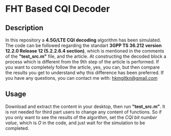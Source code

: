 # FHT Based CQI Decoder
## Description
In this repository a **4.5G/LTE CQI decoding** algorithm has been simulated. The code can be followed regarding the standart **3GPP TS 36.212 version 12.2.0 Release 12 (5.2.2.6.4 section)**, which is mentioned in the comments of the **"test_src.m"** file, and the article. At constructing the decoded block a process which is different from the 9th step of the article is performed. If you want to completely follow the article, yes, you can, but then compare the results you get to understand why this difference has been preferred. If you have any questions, you can contact me with: hkmgltkn@gmail.com
## Usage
Download and extract the content in your desktop, then run **"test_src.m"**. It is not needed for third part users to change any content of functions. So if you only want to see the results of the algorithm, set the *CQI bit number value*, which is *O* in the code, and just wait for the simulation to be completed.
